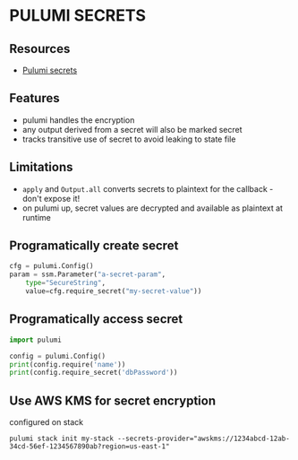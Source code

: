 # PULUMI SECRETS

## Resources

- [Pulumi secrets](https://www.pulumi.com/docs/intro/concepts/secrets/)

## Features

- pulumi handles the encryption
- any output derived from a secret will also be marked secret
- tracks transitive use of secret to avoid leaking to state file

## Limitations

- `apply` and `Output.all` converts secrets to plaintext for the callback - don't expose it!
- on pulumi up, secret values are decrypted and available as plaintext at runtime

## Programatically create secret

```python
cfg = pulumi.Config()
param = ssm.Parameter("a-secret-param",
    type="SecureString",
    value=cfg.require_secret("my-secret-value"))
```

## Programatically access secret

```python
import pulumi

config = pulumi.Config()
print(config.require('name'))
print(config.require_secret('dbPassword'))
```

## Use AWS KMS for secret encryption

configured on stack

```console
pulumi stack init my-stack --secrets-provider="awskms://1234abcd-12ab-34cd-56ef-1234567890ab?region=us-east-1"
```
